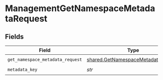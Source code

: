 # ManagementGetNamespaceMetadataRequest


## Fields

| Field                                                                                    | Type                                                                                     | Required                                                                                 | Description                                                                              |
| ---------------------------------------------------------------------------------------- | ---------------------------------------------------------------------------------------- | ---------------------------------------------------------------------------------------- | ---------------------------------------------------------------------------------------- |
| `get_namespace_metadata_request`                                                         | [shared.GetNamespaceMetadataRequest](../../models/shared/getnamespacemetadatarequest.md) | :heavy_check_mark:                                                                       | N/A                                                                                      |
| `metadata_key`                                                                           | *str*                                                                                    | :heavy_check_mark:                                                                       | N/A                                                                                      |